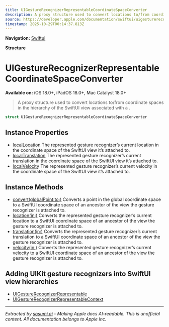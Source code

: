 ```yaml
---
title: UIGestureRecognizerRepresentableCoordinateSpaceConverter
description: A proxy structure used to convert locations to/from coordinate spaces in the hierarchy of the SwiftUI view associated with a .
source: https://developer.apple.com/documentation/swiftui/uigesturerecognizerrepresentablecoordinatespaceconverter
timestamp: 2025-10-29T00:14:37.813Z
---
```


**Navigation:** [Swiftui](/documentation/swiftui)

**Structure**

# UIGestureRecognizerRepresentableCoordinateSpaceConverter

**Available on:** iOS 18.0+, iPadOS 18.0+, Mac Catalyst 18.0+

> A proxy structure used to convert locations to/from coordinate spaces in the hierarchy of the SwiftUI view associated with a .

```swift
struct UIGestureRecognizerRepresentableCoordinateSpaceConverter
```

## Instance Properties

- [localLocation](/documentation/swiftui/uigesturerecognizerrepresentablecoordinatespaceconverter/locallocation) The represented gesture recognizer’s current location in the coordinate space of the SwiftUI view it’s attached to.
- [localTranslation](/documentation/swiftui/uigesturerecognizerrepresentablecoordinatespaceconverter/localtranslation) The represented gesture recognizer’s current translation in the coordinate space of the SwiftUI view it’s attached to.
- [localVelocity](/documentation/swiftui/uigesturerecognizerrepresentablecoordinatespaceconverter/localvelocity) The represented gesture recognizer’s current velocity in the coordinate space of the SwiftUI view it’s attached to.

## Instance Methods

- [convert(globalPoint:to:)](/documentation/swiftui/uigesturerecognizerrepresentablecoordinatespaceconverter/convert(globalpoint:to:)) Converts a point in the global coordinate space to a SwiftUI coordinate space of an ancestor of the view the gesture recognizer is attached to.
- [location(in:)](/documentation/swiftui/uigesturerecognizerrepresentablecoordinatespaceconverter/location(in:)) Converts the represented gesture recognizer’s current location to a SwiftUI coordinate space  of an ancestor of the view the gesture recognizer is attached to.
- [translation(in:)](/documentation/swiftui/uigesturerecognizerrepresentablecoordinatespaceconverter/translation(in:)) Converts the represented gesture recognizer’s current translation to a SwiftUI coordinate space of an ancestor of the view the gesture recognizer is attached to.
- [velocity(in:)](/documentation/swiftui/uigesturerecognizerrepresentablecoordinatespaceconverter/velocity(in:)) Converts the represented gesture recognizer’s current velocity to a SwiftUI coordinate space of an ancestor of the view the gesture recognizer is attached to.

## Adding UIKit gesture recognizers into SwiftUI view hierarchies

- [UIGestureRecognizerRepresentable](/documentation/swiftui/uigesturerecognizerrepresentable)
- [UIGestureRecognizerRepresentableContext](/documentation/swiftui/uigesturerecognizerrepresentablecontext)

---

*Extracted by [sosumi.ai](https://sosumi.ai) - Making Apple docs AI-readable.*
*This is unofficial content. All documentation belongs to Apple Inc.*
